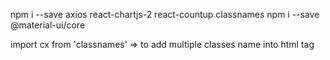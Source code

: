 npm i --save axios react-chartjs-2 react-countup classnames
npm i --save @material-ui/core

import cx from 'classnames' => to add multiple classes name into html tag
